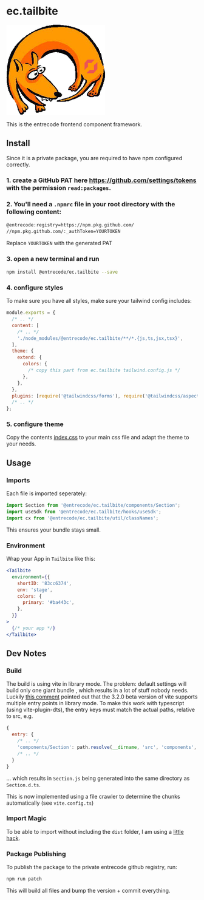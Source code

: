 # ec.tailbite

![tailbite logo](./logo.png)

This is the entrecode frontend component framework.

## Install

Since it is a private package, you are required to have npm configured correctly.

### 1. create a GitHub PAT here <https://github.com/settings/tokens> with the permission `read:packages`.

### 2. You'll need a `.npmrc` file in your root directory with the following content:

```sh
@entrecode:registry=https://npm.pkg.github.com/
//npm.pkg.github.com/:_authToken=YOURTOKEN
```

Replace `YOURTOKEN` with the generated PAT

### 3. open a new terminal and run

```sh
npm install @entrecode/ec.tailbite --save
```

### 4. configure styles

To make sure you have all styles, make sure your tailwind config includes:

```js
module.exports = {
  /* .. */
  content: [
    /* .. */
    './node_modules/@entrecode/ec.tailbite/**/*.{js,ts,jsx,tsx}',
  ],
  theme: {
    extend: {
      colors: {
        /* copy this part from ec.tailbite tailwind.config.js */
      },
    },
  },
  plugins: [require('@tailwindcss/forms'), require('@tailwindcss/aspect-ratio'), require('@tailwindcss/typography')],
  /* .. */
};
```

### 5. configure theme

Copy the contents [index.css](./src/index.css) to your main css file and adapt the theme to your needs.

## Usage

### Imports

Each file is imported seperately:

```js
import Section from '@entrecode/ec.tailbite/components/Section';
import useSdk from '@entrecode/ec.tailbite/hooks/useSdk';
import cx from '@entrecode/ec.tailbite/util/classNames';
```

This ensures your bundle stays small.

### Environment

Wrap your App in `Tailbite` like this:

```jsx
<Tailbite
  environment={{
    shortID: '83cc6374',
    env: 'stage',
    colors: {
      primary: '#ba443c',
    },
  }}
>
  {/* your app */}
</Tailbite>
```

## Dev Notes

### Build

The build is using vite in library mode. The problem: default settings will build only one giant bundle
, which results in a lot of stuff nobody needs. Luckily [this comment](https://github.com/vitejs/vite/discussions/1736#discussioncomment-3812904) pointed out that the 3.2.0 beta version of vite supports multiple entry points in library mode.
To make this work with typescript (using vite-plugin-dts), the entry keys must match the actual paths, relative to src, e.g.

```js
{
  entry: {
    /* .. */
    'components/Section': path.resolve(__dirname, 'src', 'components', 'Section.tsx'),
    /* .. */
  }
}
```

... which results in `Section.js` being generated into the same directory as `Section.d.ts`.

This is now implemented using a file crawler to determine the chunks automatically (see `vite.config.ts`)

### Import Magic

To be able to import without including the `dist` folder, I am using a [little hack](https://github.com/npm/npm/issues/10996#issuecomment-372985827).

### Package Publishing

To publish the package to the private entrecode github registry, run:

```sh
npm run patch
```

This will build all files and bump the version + commit everything.
